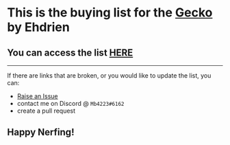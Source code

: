 # This is the buying list for the [Gecko](https://www.etsy.com/ca/listing/957928696/the-gecko-3d-printed-foam-dart-blasting) by Ehdrien

## You can access the list [HERE](https://github.com/mb224/NerfGecko/blob/main/buyinglist.md)


____
If there are links that are broken, or you would like to update the list, you can:
- [Raise an Issue](https://github.com/mb224/NerfGecko/issues/new)
- contact me on Discord @ `Mb4223#6162`
- create a pull request

## Happy Nerfing!
